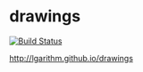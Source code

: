 drawings
======

[![Build Status](https://travis-ci.org/lgarithm/drawings.svg?branch=master)](https://travis-ci.org/lgarithm/drawings)

<http://lgarithm.github.io/drawings>
